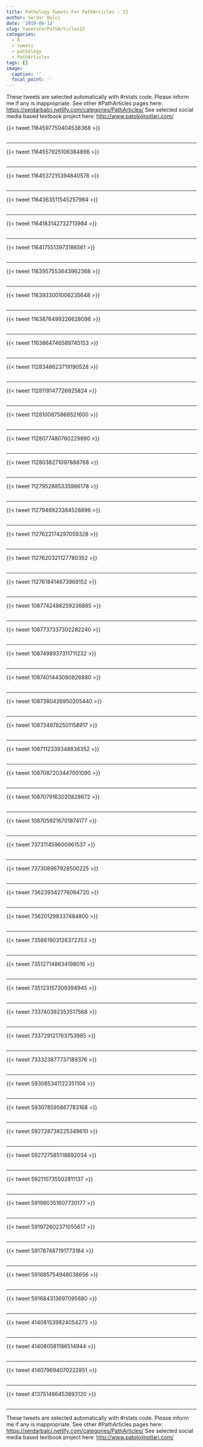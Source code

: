 ```yaml
---
title: Pathology Tweets For PathArticles - 33
author: Serdar Balci
date: '2019-09-12'
slug: tweetsForPathArticles33
categories:
  - R
  - tweets
  - pathology
  - PathArticles
tags: []
image:
  caption: ''
  focal_point: ''
---
```



These tweets are selected automatically with #rstats code. Please inform me if any is inappropriate.
See other #PathArticles pages here: https://serdarbalci.netlify.com/categories/PathArticles/ 
See selected social media based textbook project here: http://www.patolojinotlari.com/

{{< tweet 1164597750404538368 >}}
<br>
<br>
<hr>
{{< tweet 1164557925106384896 >}}
<br>
<br>
<hr>
{{< tweet 1164537215394840576 >}}
<br>
<br>
<hr>
{{< tweet 1164363511545257984 >}}
<br>
<br>
<hr>
{{< tweet 1164183142732713984 >}}
<br>
<br>
<hr>
{{< tweet 1164175513973186561 >}}
<br>
<br>
<hr>
{{< tweet 1163957553643962368 >}}
<br>
<br>
<hr>
{{< tweet 1163933001006235648 >}}
<br>
<br>
<hr>
{{< tweet 1163876499226628096 >}}
<br>
<br>
<hr>
{{< tweet 1163864746589745153 >}}
<br>
<br>
<hr>
{{< tweet 1128348623719190528 >}}
<br>
<br>
<hr>
{{< tweet 1128119147726925824 >}}
<br>
<br>
<hr>
{{< tweet 1128100875866521600 >}}
<br>
<br>
<hr>
{{< tweet 1128077480760229890 >}}
<br>
<br>
<hr>
{{< tweet 1128038271097888768 >}}
<br>
<br>
<hr>
{{< tweet 1127952885335986178 >}}
<br>
<br>
<hr>
{{< tweet 1127946923384528896 >}}
<br>
<br>
<hr>
{{< tweet 1127622174297059328 >}}
<br>
<br>
<hr>
{{< tweet 1127620321127780352 >}}
<br>
<br>
<hr>
{{< tweet 1127618414673969152 >}}
<br>
<br>
<hr>
{{< tweet 1087742486259236865 >}}
<br>
<br>
<hr>
{{< tweet 1087737337302282240 >}}
<br>
<br>
<hr>
{{< tweet 1087498937311711232 >}}
<br>
<br>
<hr>
{{< tweet 1087401443080826880 >}}
<br>
<br>
<hr>
{{< tweet 1087380426950205440 >}}
<br>
<br>
<hr>
{{< tweet 1087349782501158917 >}}
<br>
<br>
<hr>
{{< tweet 1087112339348836352 >}}
<br>
<br>
<hr>
{{< tweet 1087087203447001090 >}}
<br>
<br>
<hr>
{{< tweet 1087079163020828672 >}}
<br>
<br>
<hr>
{{< tweet 1087059216701874177 >}}
<br>
<br>
<hr>
{{< tweet 737311459600961537 >}}
<br>
<br>
<hr>
{{< tweet 737308967928500225 >}}
<br>
<br>
<hr>
{{< tweet 736239342776094720 >}}
<br>
<br>
<hr>
{{< tweet 736201298337484800 >}}
<br>
<br>
<hr>
{{< tweet 735861903126372353 >}}
<br>
<br>
<hr>
{{< tweet 735127148634198016 >}}
<br>
<br>
<hr>
{{< tweet 735123157309394945 >}}
<br>
<br>
<hr>
{{< tweet 733740392353517568 >}}
<br>
<br>
<hr>
{{< tweet 733729121763753985 >}}
<br>
<br>
<hr>
{{< tweet 733323877737189376 >}}
<br>
<br>
<hr>
{{< tweet 593085341122351104 >}}
<br>
<br>
<hr>
{{< tweet 593078595867783168 >}}
<br>
<br>
<hr>
{{< tweet 592728738225348610 >}}
<br>
<br>
<hr>
{{< tweet 592727585118892034 >}}
<br>
<br>
<hr>
{{< tweet 592110735502811137 >}}
<br>
<br>
<hr>
{{< tweet 591980351607730177 >}}
<br>
<br>
<hr>
{{< tweet 591972602371055617 >}}
<br>
<br>
<hr>
{{< tweet 591787487191773184 >}}
<br>
<br>
<hr>
{{< tweet 591685754948038656 >}}
<br>
<br>
<hr>
{{< tweet 591684313697095680 >}}
<br>
<br>
<hr>
{{< tweet 414081539824054273 >}}
<br>
<br>
<hr>
{{< tweet 414080581186514944 >}}
<br>
<br>
<hr>
{{< tweet 414079694070222851 >}}
<br>
<br>
<hr>
{{< tweet 413751466453893120 >}}
<br>
<br>
<hr>


These tweets are selected automatically with #rstats code. Please inform me if any is inappropriate.
See other #PathArticles pages here: https://serdarbalci.netlify.com/categories/PathArticles/ 
See selected social media based textbook project here: http://www.patolojinotlari.com/
